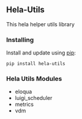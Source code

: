 ## Hela-Utils
This hela helper utils library 
### Installing
Install and update using [pip](https://pip.pypa.io/en/stable/quickstart/):
```
pip install hela-utils
```
### Hela Utils Modules
- eloqua
- luigi_scheduler
- metrics
- vdm

